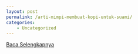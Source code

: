 ```yaml
---
layout: post
permalink: /arti-mimpi-membuat-kopi-untuk-suami/
categories:
    - Uncategorized
---
```


[Baca Selengkapnya](/08)